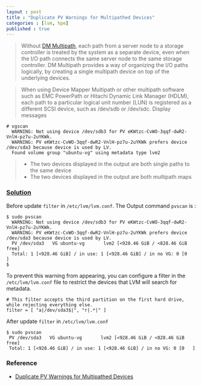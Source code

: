 ```yaml
---
layout : post
title : "Duplicate PV Warnings for Multipathed Devices"
categories : [lvm, hpe]
published : true
---
```

> Without [DM Multipath]((https://access.redhat.com/documentation/en-us/red_hat_enterprise_linux/7/html/dm_multipath/mpath_devices)), each path from a server node to a storage controller is treated by the system as a separate device, even when the I/O path connects the same server node to the same storage controller. DM Multipath provides a way of organizing the I/O paths logically, by creating a single multipath device on top of the underlying devices.


> When using Device Mapper Multipath or other multipath software such as EMC PowerPath or Hitachi Dynamic Link Manager (HDLM), each path to a particular logical unit number (LUN) is registered as a different SCSI device, such as /dev/sdb or /dev/sdc. 
Display messages

```shell
# vgscan 
  WARNING: Not using device /dev/sdb3 for PV eKWtzc-CvWO-3qqf-dwR2-VnlH-pz7u-2uYKWk.
  WARNING: PV eKWtzc-CvWO-3qqf-dwR2-VnlH-pz7u-2uYKWk prefers device /dev/sda3 because device is used by LV.
  Found volume group "ubuntu-vg" using metadata type lvm2
```
> * The two devices displayed in the output are both single paths to the same device 
> * The two devices displayed in the output are both multipath maps 

### [Solution](https://access.redhat.com/documentation/en-us/red_hat_enterprise_linux/7/html/logical_volume_manager_administration/duplicate_pv_multipath)

 Before update `filter` in `/etc/lvm/lvm.conf`. The Output command `pvscan` is :
```shell
$ sudo pvscan 
  WARNING: Not using device /dev/sdb3 for PV eKWtzc-CvWO-3qqf-dwR2-VnlH-pz7u-2uYKWk.
  WARNING: PV eKWtzc-CvWO-3qqf-dwR2-VnlH-pz7u-2uYKWk prefers device /dev/sda3 because device is used by LV.
  PV /dev/sda3   VG ubuntu-vg       lvm2 [<928.46 GiB / <828.46 GiB free]
  Total: 1 [<928.46 GiB] / in use: 1 [<928.46 GiB] / in no VG: 0 [0   ]
$
```

To prevent this warning from appearing, you can configure a filter in the `/etc/lvm/lvm.conf` file to restrict the devices that LVM will search for metadata.

```shell
# This filter accepts the third partition on the first hard drive, while rejecting everything else. 
filter = [ "a|/dev/sda3$|", "r|.*|" ]
```


 After update `filter` in `/etc/lvm/lvm.conf`

 ```shell
 $ sudo pvscan 
  PV /dev/sda3   VG ubuntu-vg       lvm2 [<928.46 GiB / <828.46 GiB free]
  Total: 1 [<928.46 GiB] / in use: 1 [<928.46 GiB] / in no VG: 0 [0   ]

 ```


### Reference
* [Duplicate PV Warnings for Multipathed Devices](https://access.redhat.com/documentation/en-us/red_hat_enterprise_linux/7/html/logical_volume_manager_administration/duplicate_pv_multipath)